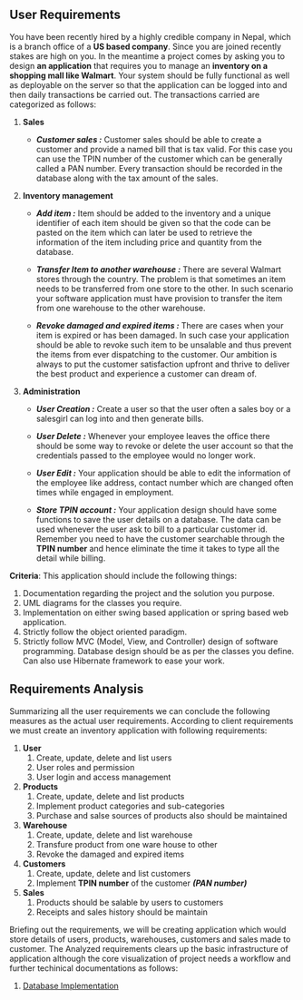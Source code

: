 ## __User Requirements__

You have been recently hired by a highly credible company in Nepal, which is a branch office of a __US based company__.
Since you are joined recently stakes are high on you. In the meantime a project comes by asking you to design __an
application__ that requires you to manage an __inventory on a shopping mall like Walmart__. Your system should be fully
functional as well as deployable on the server so that the application can be logged into and then daily transactions be
carried out. The transactions carried are categorized as follows:

1. __Sales__
    - ___Customer sales :___ Customer sales should be able to create a customer and provide a named bill that is tax
      valid. For this case you can use the TPIN number of the customer which can be generally called a PAN number. Every
      transaction should be recorded in the database along with the tax amount of the sales.

2. __Inventory management__
    - ___Add item :___ Item should be added to the inventory and a unique identifier of each item should be given so
      that the code can be pasted on the item which can later be used to retrieve the information of the item including
      price and quantity from the database.

    - ___Transfer Item to another warehouse :___ There are several Walmart stores through the country. The problem is
      that sometimes an item needs to be transferred from one store to the other. In such scenario your software
      application must have provision to transfer the item from one warehouse to the other warehouse.

    - ___Revoke damaged and expired items :___ There are cases when your item is expired or has been damaged. In such
      case your application should be able to revoke such item to be unsalable and thus prevent the items from ever
      dispatching to the customer. Our ambition is always to put the customer satisfaction upfront and thrive to deliver
      the best product and experience a customer can dream of.

3. __Administration__
    - ___User Creation :___ Create a user so that the user often a sales boy or a salesgirl can log into and then
      generate bills.

    - ___User Delete :___ Whenever your employee leaves the office there should be some way to revoke or delete the user
      account so that the credentials passed to the employee would no longer work.

    - ___User Edit :___ Your application should be able to edit the information of the employee like address, contact
      number which are changed often times while engaged in employment.

    - ___Store TPIN account :___ Your application design should have some functions to save the user details on a
      database. The data can be used whenever the user ask to bill to a particular customer id. Remember you need to
      have the customer searchable through the __TPIN number__ and hence eliminate the time it takes to type all the
      detail while billing.

__Criteria__:
This application should include the following things:

1. Documentation regarding the project and the solution you purpose.
1. UML diagrams for the classes you require.
1. Implementation on either swing based application or spring based web application.
1. Strictly follow the object oriented paradigm.
1. Strictly follow MVC (Model, View, and Controller) design of software programming. Database design should be as per
   the classes you define. Can also use Hibernate framework to ease your work.

## __Requirements Analysis__

Summarizing all the user requirements we can conclude the following measures as the actual user requirements. According
to client requirements we must create an inventory application with following requirements:

1. __User__
    1. Create, update, delete and list users
    1. User roles and permission
    1. User login and access management
1. __Products__
    1. Create, update, delete and list products
    1. Implement product categories and sub-categories
    1. Purchase and salse sources of products also should be maintained
1. __Warehouse__
    1. Create, update, delete and list warehouse
    1. Transfure product from one ware house to other
    1. Revoke the damaged and expired items
1. __Customers__
    1. Create, update, delete and list customers
    1. Implement __TPIN number__ of the customer ___(PAN number)___
1. __Sales__
    1. Products should be salable by users to customers
    1. Receipts and sales history should be maintain

Briefing out the requirements, we will be creating application which would store details of users, products, warehouses,
customers and sales made to customer. The Analyzed requirements clears up the basic infrastructure of application
although the core visualization of project needs a workflow and further techinical documentations as follows:

1. [Database Implementation](./Database_Implementation.md)